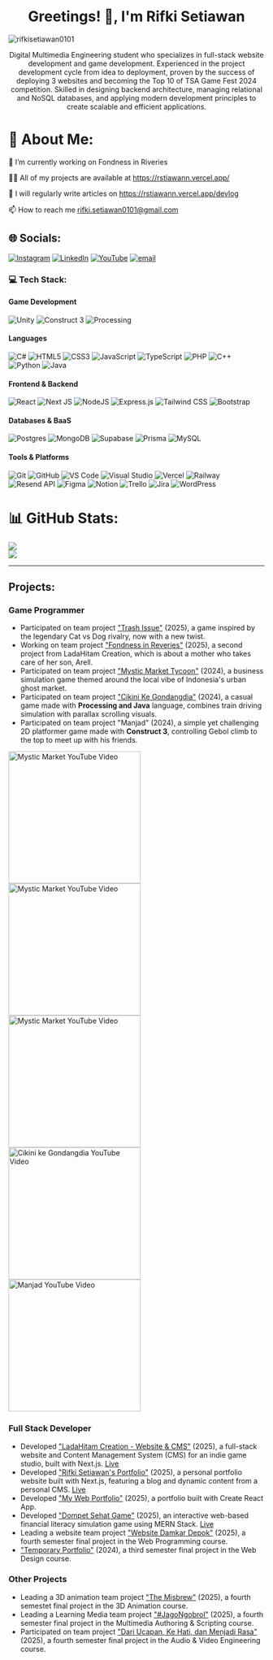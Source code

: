 <h1 align="center">Greetings! 👋, I'm Rifki Setiawan</h1>

<p align="left"> <img src="https://komarev.com/ghpvc/?username=rifkisetiawan0101&label=Profile%20views&color=818cf8&style=flat" alt="rifkisetiawan0101" /> </p>

<p align="center">Digital Multimedia Engineering student who specializes in full-stack website development and game development. Experienced in the project development cycle from idea to deployment, proven by the success of deploying 3 websites and becoming the Top 10 of TSA Game Fest 2024 competition. Skilled in designing backend architecture, managing relational and NoSQL databases, and applying modern development principles to create scalable and efficient applications.</p>

# 💫 About Me:
🔭 I’m currently working on Fondness in Riveries

👨‍💻 All of my projects are available at https://rstiawann.vercel.app/

📝 I will regularly write articles on https://rstiawann.vercel.app/devlog

📫 How to reach me rifki.setiawan0101@gmail.com

## 🌐 Socials:
[![Instagram](https://img.shields.io/badge/Instagram-%23E4405F.svg?logo=Instagram&logoColor=white)](https://instagram.com/rstiawann_) [![LinkedIn](https://img.shields.io/badge/LinkedIn-%230077B5.svg?logo=linkedin&logoColor=white)](https://linkedin.com/in/rifki-setiawan0101) [![YouTube](https://img.shields.io/badge/YouTube-%23FF0000.svg?logo=YouTube&logoColor=white)](https://youtube.com/@rstiawann) [![email](https://img.shields.io/badge/Email-D14836?logo=gmail&logoColor=white)](mailto:rifki.setiawan0101@gmail.com) 

### 💻 Tech Stack:

#### Game Development
![Unity](https://img.shields.io/badge/unity-%23000000.svg?style=for-the-badge&logo=unity&logoColor=white)
![Construct 3](https://img.shields.io/badge/Construct_3-000000?style=for-the-badge&logo=construct-3&logoColor=white)
![Processing](https://img.shields.io/badge/Processing-000000?style=for-the-badge&logo=processing&logoColor=white)

#### Languages
![C#](https://img.shields.io/badge/c%23-%23239120.svg?style=for-the-badge&logo=csharp&logoColor=white)
![HTML5](https://img.shields.io/badge/html5-%23E34F26.svg?style=for-the-badge&logo=html5&logoColor=white)
![CSS3](https://img.shields.io/badge/css3-%231572B6.svg?style=for-the-badge&logo=css3&logoColor=white)
![JavaScript](https://img.shields.io/badge/javascript-%23323330.svg?style=for-the-badge&logo=javascript&logoColor=%23F7DF1E)
![TypeScript](https://img.shields.io/badge/typescript-%23007ACC.svg?style=for-the-badge&logo=typescript&logoColor=white)
![PHP](https://img.shields.io/badge/php-%23777BB4.svg?style=for-the-badge&logo=php&logoColor=white)
![C++](https://img.shields.io/badge/c++-%2300599C.svg?style=for-the-badge&logo=c%2B%2B&logoColor=white)
![Python](https://img.shields.io/badge/python-3670A0?style=for-the-badge&logo=python&logoColor=ffdd54)
![Java](https://img.shields.io/badge/java-%23ED8B00.svg?style=for-the-badge&logo=openjdk&logoColor=white)

#### Frontend & Backend
![React](https://img.shields.io/badge/react-%2320232a.svg?style=for-the-badge&logo=react&logoColor=%2361DAFB)
![Next JS](https://img.shields.io/badge/Next-black?style=for-the-badge&logo=next.js&logoColor=white)
![NodeJS](https://img.shields.io/badge/node.js-6DA55F?style=for-the-badge&logo=node.js&logoColor=white)
![Express.js](https://img.shields.io/badge/express.js-%23404d59.svg?style=for-the-badge&logo=express&logoColor=%2361DAFB)
![Tailwind CSS](https://img.shields.io/badge/tailwind_css-%2338B2AC.svg?style=for-the-badge&logo=tailwind-css&logoColor=white)
![Bootstrap](https://img.shields.io/badge/bootstrap-%238511FA.svg?style=for-the-badge&logo=bootstrap&logoColor=white)

#### Databases & BaaS
![Postgres](https://img.shields.io/badge/postgres-%23316192.svg?style=for-the-badge&logo=postgresql&logoColor=white)
![MongoDB](https://img.shields.io/badge/MongoDB-%234ea94b.svg?style=for-the-badge&logo=mongodb&logoColor=white)
![Supabase](https://img.shields.io/badge/Supabase-3ECF8E?style=for-the-badge&logo=supabase&logoColor=white)
![Prisma](https://img.shields.io/badge/Prisma-3982CE?style=for-the-badge&logo=Prisma&logoColor=white)
![MySQL](https://img.shields.io/badge/mysql-4479A1.svg?style=for-the-badge&logo=mysql&logoColor=white)

#### Tools & Platforms
![Git](https://img.shields.io/badge/git-%23F05033.svg?style=for-the-badge&logo=git&logoColor=white)
![GitHub](https://img.shields.io/badge/github-%23121011.svg?style=for-the-badge&logo=github&logoColor=white)
![VS Code](https://img.shields.io/badge/VS_Code-007ACC?style=for-the-badge&logo=visual-studio-code&logoColor=white)
![Visual Studio](https://img.shields.io/badge/Visual_Studio-5C2D91?style=for-the-badge&logo=visual-studio&logoColor=white)
![Vercel](https://img.shields.io/badge/Vercel-000000?style=for-the-badge&logo=vercel&logoColor=white)
![Railway](https://img.shields.io/badge/Railway-0B0D12?style=for-the-badge&logo=railway&logoColor=white)
![Resend API](https://img.shields.io/badge/Resend-000000?style=for-the-badge&logo=resend&logoColor=white)
![Figma](https://img.shields.io/badge/figma-%23F24E1E.svg?style=for-the-badge&logo=figma&logoColor=white)
![Notion](https://img.shields.io/badge/Notion-%23000000.svg?style=for-the-badge&logo=notion&logoColor=white)
![Trello](https://img.shields.io/badge/Trello-%23026AA7.svg?style=for-the-badge&logo=Trello&logoColor=white)
![Jira](https://img.shields.io/badge/jira-%230A0FFF.svg?style=for-the-badge&logo=jira&logoColor=white)
![WordPress](https://img.shields.io/badge/WordPress-%23117AC9.svg?style=for-the-badge&logo=WordPress&logoColor=white)

# 📊 GitHub Stats:
![](https://nirzak-streak-stats.vercel.app/?user=rifkisetiawan0101&theme=dark&hide_border=false)<br/>
![](https://github-readme-stats.vercel.app/api/top-langs/?username=rifkisetiawan0101&theme=dark&hide_border=false&include_all_commits=true&count_private=true&layout=compact)

<!--
![](https://github-readme-stats.vercel.app/api?username=rifkisetiawan0101&theme=dark&hide_border=false&include_all_commits=true&count_private=true)<br/>

## 🏆 GitHub Trophies
![](https://github-profile-trophy.vercel.app/?username=rifkisetiawan0101&theme=monokai&no-frame=false&no-bg=true&margin-w=4)

### 🔝 Top Contributed Repo
![](https://github-contributor-stats.vercel.app/api?username=rifkisetiawan0101&limit=5&theme=dark&combine_all_yearly_contributions=true)

-->

---

## Projects:

### Game Programmer

- Participated on team project ["Trash Issue"](https://ladahitamcreation.itch.io/trash-issue) (2025), a game inspired by the legendary Cat vs Dog rivalry, now with a new twist.
- Working on team project ["Fondness in Reveries"](https://ladahitamcreation.itch.io/fondness-in-reveries) (2025), a second project from LadaHitam Creation, which is about a mother who takes care of her son, Arell.
- Participated on team project ["Mystic Market Tycoon"](https://github.com/rifkisetiawan0101/MysticMarketTycoon) (2024), a business simulation game themed around the local vibe of Indonesia's urban ghost market.
- Participated on team project ["Cikini Ke Gondangdia"](https://github.com/rifkisetiawan0101/Cikini-Ke-Gondangdia) (2024), a casual game made with **Processing and Java** language, combines train driving simulation with parallax scrolling visuals.
- Participated on team project "Manjad" (2024), a simple yet challenging 2D platformer game made with **Construct 3**, controlling Gebol climb to the top to meet up with his friends.

<p align="left">
  <!-- Trash Issue -->
  <a href="https://youtu.be/_RHRycjatj0?si=_h4dFxdavhq8Mr-o" target="_blank">
    <img src="https://img.youtube.com/vi/_RHRycjatj0/0.jpg" alt="Mystic Market YouTube Video" width="260"/>
  </a>
  <!-- Fondness in Reveries -->
  <a href="https://youtu.be/j_vg7ThkjQE?si=vsuKIHhIzS-BzWJm" target="_blank">
    <img src="https://img.youtube.com/vi/j_vg7ThkjQE/0.jpg" alt="Mystic Market YouTube Video" width="260"/>
  </a>
  <!-- Mystic Market -->
  <a href="https://youtu.be/CdgIDbUS7bo?si=EKWbWNgNMICkFkAc" target="_blank">
    <img src="https://img.youtube.com/vi/CdgIDbUS7bo/0.jpg" alt="Mystic Market YouTube Video" width="260"/>
  </a>
  <!-- Cikini ke Gondangdia -->
  <a href="https://youtu.be/vSi4UqEW16I?si=H29lKZX52JJBtkf9" target="_blank">
    <img src="https://img.youtube.com/vi/vSi4UqEW16I/0.jpg" alt="Cikini ke Gondangdia YouTube Video" width="260"/>
  </a>
  <!-- Manjad -->
  <a href="https://youtu.be/qTV3yais-3U?si=QI4nCRHTXzUw-EG4" target="_blank">
    <img src="https://img.youtube.com/vi/qTV3yais-3U/0.jpg" alt="Manjad YouTube Video" width="260"/>
  </a>
</p>

### Full Stack Developer

- Developed ["LadaHitam Creation - Website & CMS"](https://github.com/rifkisetiawan0101/ladahitamcreation) (2025), a full-stack website and Content Management System (CMS) for an indie game studio, built with Next.js. [Live](https://www.ladahitam.my.id/)
- Developed ["Rifki Setiawan's Portfolio"](https://github.com/rifkisetiawan0101/rstiawann-portfolio) (2025), a personal portfolio website built with Next.js, featuring a blog and dynamic content from a personal CMS. [Live](https://rstiawann.vercel.app/)
- Developed ["My Web Portfolio"](https://github.com/rifkisetiawan0101/my-web-portfolio) (2025), a portfolio built with Create React App.
- Developed ["Dompet Sehat Game"](https://github.com/rifkisetiawan0101/Dompet-Sehat-Game) (2025), an interactive web-based financial literacy simulation game using MERN Stack. [Live](https://dompet-sehat-game.vercel.app/)
- Leading a website team project ["Website Damkar Depok"](https://github.com/rifkisetiawan0101/Website-Damkar-Depok) (2025), a fourth semester final project in the Web Programming course.
- ["Temporary Portfolio"](https://github.com/rifkisetiawan0101/Personal-Portfolio) (2024), a third semester final project in the Web Design course.

### Other Projects

- Leading a 3D animation team project ["The Misbrew"](https://youtu.be/KhWlnyI7htA?feature=shared) (2025), a fourth semestet final project in the 3D Animation course.
- Leading a Learning Media team project ["#JagoNgobrol"](https://youtu.be/rHxLwGc80PQ?feature=shared) (2025), a fourth semester final project in the Multimedia Authoring & Scripting course.
- Participated on team project ["Dari Ucapan, Ke Hati, dan Menjadi Rasa"](https://youtu.be/odorBME8NAI?feature=shared) (2025), a fourth semester final project in the Audio & Video Engineering course. 
